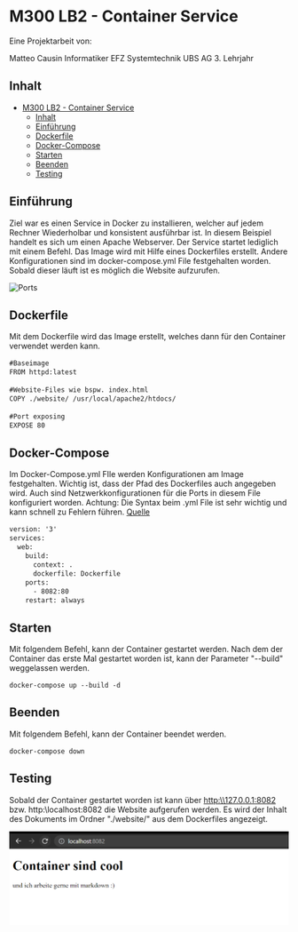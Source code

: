 # M300 LB2 - Container Service

Eine Projektarbeit von:

Matteo Causin 
Informatiker EFZ Systemtechnik
UBS AG 
3. Lehrjahr 



## Inhalt
- [M300 LB2 - Container Service](#m300-lb2---container-service)
  - [Inhalt](#inhalt)
  - [Einführung](#einführung)
  - [Dockerfile](#dockerfile)
  - [Docker-Compose](#docker-compose)
  - [Starten](#starten)
  - [Beenden](#beenden)
  - [Testing](#testing)
   
<a name="Einführung"></a>
## Einführung

Ziel war es einen Service in Docker zu installieren, welcher auf jedem Rechner Wiederholbar und konsistent ausführbar ist. 
In diesem Beispiel handelt es sich um einen Apache Webserver. Der Service startet lediglich mit einem Befehl. Das Image wird mit Hilfe eines Dockerfiles erstellt. Andere Konfigurationen sind im docker-compose.yml File festgehalten worden. Sobald dieser läuft ist es möglich die Website aufzurufen. 

![Ports](https://github.com/maathumitha/M300/blob/main/img/Ports.png)

<a name="Dockerfile"></a>
## Dockerfile
Mit dem Dockerfile wird das Image erstellt, welches dann für den Container verwendet werden kann.
```
#Baseimage
FROM httpd:latest

#Website-Files wie bspw. index.html
COPY ./website/ /usr/local/apache2/htdocs/

#Port exposing
EXPOSE 80

```
<a name="Docker-Compose"></a>

## Docker-Compose
Im Docker-Compose.yml FIle werden Konfigurationen am Image festgehalten. Wichtig ist, dass der Pfad des Dockerfiles auch angegeben wird. Auch sind Netzwerkkonfigurationen für die Ports in diesem File konfiguriert worden. 
Achtung: Die Syntax beim .yml File ist sehr wichtig und kann schnell zu Fehlern führen.
[Quelle](https://www.theserverside.com/blog/Coffee-Talk-Java-News-Stories-and-Opinions/Simple-Apache-docker-compose-example-with-Dockers-httpd-image)
```
version: '3'
services:
  web:
    build:
      context: .
      dockerfile: Dockerfile
    ports:
      - 8082:80
    restart: always 
```



<a name="Starten"></a>
## Starten
Mit folgendem Befehl, kann der Container gestartet werden. Nach dem der Container das erste Mal gestartet worden ist, kann der Parameter "--build" weggelassen werden.
```
docker-compose up --build -d
```

<a name="Beenden"></a>
## Beenden
Mit folgendem Befehl, kann der Container beendet werden.
```
docker-compose down
```

<a name="Testing"></a>
## Testing
Sobald der Container gestartet worden ist kann über <http:\\127.0.0.1:8082> bzw. http:\\localhost:8082 die Website aufgerufen werden. 
Es wird der Inhalt des Dokuments im Ordner "./website/"  aus dem Dockerfiles angezeigt. 

![Access_test](https://github.com/matteocsn/M300/blob/main/img/Website-LB2.png)
